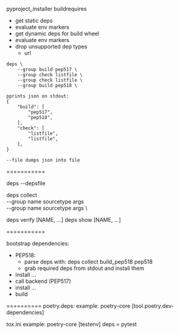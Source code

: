 pyproject_installer buildrequires

- get static deps
- evaluate env markers
- get dynamic deps for build wheel
- evaluate env markers
- drop unsupported dep types
  - url

```
deps \
    --group build pep517 \
    --group check listfile \
    --group check listfile \
    --group build pep518 \

pprints json on stdout:
{
    "build": [
        "pep517",
        "pep518",
    ],
    "check": [
        "listfile",
        "listfile",
    ],
}

--file dumps json into file
```
===========

deps --depsfile

deps collect \
    --group name sourcetype args \
    --group name sourcetype args \

deps verify [NAME, ...]
deps show [NAME, ...]

===========

bootstrap dependencies:
- PEP518:
  - parse deps with:
    deps collect build_pep518 pep518
  - grab required deps from stdout and install them
- install ...
- call backend (PEP517)
- install ...
- build

==========
poetry.deps:
example: poetry-core
[tool.poetry.dev-dependencies]

tox.ini
example: poetry-core
[testenv]
deps =
    pytest
